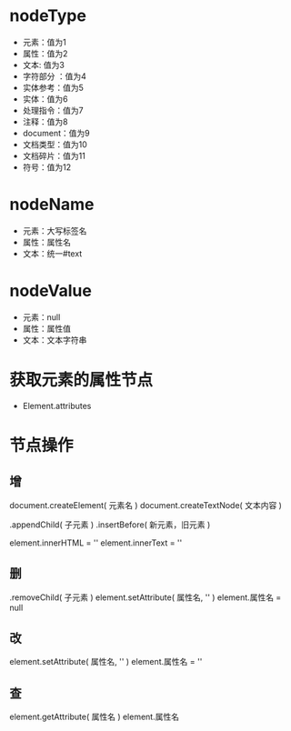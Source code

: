 # nodeType
- 元素：值为1
- 属性：值为2
- 文本: 值为3
- 字符部分 ：值为4
- 实体参考：值为5
- 实体：值为6
- 处理指令：值为7
- 注释：值为8
- document：值为9
- 文档类型：值为10
- 文档碎片：值为11
- 符号：值为12

# nodeName
- 元素：大写标签名
- 属性：属性名
- 文本：统一#text

# nodeValue
- 元素：null
- 属性：属性值
- 文本：文本字符串

# 获取元素的属性节点
- Element.attributes

# 节点操作

## 增
document.createElement( 元素名 )
document.createTextNode( 文本内容 )

<parent>.appendChild( 子元素 )
<parent>.insertBefore( 新元素，旧元素 )

element.innerHTML = ''
element.innerText = ''

## 删
<parent>.removeChild( 子元素 )
element.setAttribute( 属性名, '' )
element.属性名 = null

## 改
element.setAttribute( 属性名, '' )
element.属性名 = ''

## 查
element.getAttribute( 属性名 )
element.属性名